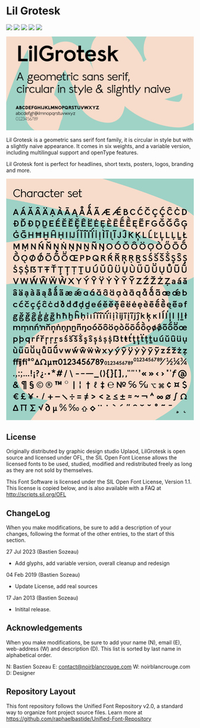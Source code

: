 # Lil Grotesk

[![][Fontbakery]](http://noirblancrouge.github.io/LilGrotesk/fontbakery/fontbakery-report.html)
[![][Universal]](http://noirblancrouge.github.io/LilGrotesk/fontbakery/fontbakery-report.html)
[![][GF Profile]](http://noirblancrouge.github.io/LilGrotesk/fontbakery/fontbakery-report.html)
[![][Outline Correctness]](http://noirblancrouge.github.io/LilGrotesk/fontbakery/fontbakery-report.html)
[![][Shaping]](http://noirblancrouge.github.io/LilGrotesk/fontbakery/fontbakery-report.html)

[Fontbakery]: https://img.shields.io/endpoint?url=https://noirblancrouge.github.io/LilGrotesk/fontbakery/overall.json
[GF Profile]: https://img.shields.io/endpoint?url=https://noirblancrouge.github.io/LilGrotesk/fontbakery/GoogleFonts.json
[Outline Correctness]: https://img.shields.io/endpoint?url=https://noirblancrouge.github.io/LilGrotesk/fontbakery/OutlineCorrectnessChecks.json
[Shaping]: https://img.shields.io/endpoint?url=https://noirblancrouge.github.io/LilGrotesk/fontbakery/ShapingChecks.json
[Universal]: https://img.shields.io/endpoint?url=https://noirblancrouge.github.io/LilGrotesk/fontbakery/Universal.json

![Cover](https://raw.githubusercontent.com/noirblancrouge/LilGrotesk/master/documentation/images/lil-grotesk.jpg)

Lil Grotesk is a geometric sans serif font family, it is circular in style but with a slightly naive appearance.
It comes in six weights, and a variable version, including multilingual support and openType features.

Lil Grotesk font is perfect for headlines, short texts, posters, logos, branding and more.


![Specimen](https://raw.githubusercontent.com/noirblancrouge/LilGrotesk/master/documentation/images/lil-grotesk-charset.jpg)



## License

Originally distributed by graphic design studio Uplaod, LilGrotesk is open source and licensed under OFL, the SIL Open Font License allows the licensed fonts to be used, studied, modified and redistributed freely as long as they are not sold by themselves.

This Font Software is licensed under the SIL Open Font License, Version 1.1. 
This license is copied below, and is also available with a FAQ at http://scripts.sil.org/OFL

## ChangeLog

When you make modifications, be sure to add a description of your changes,
following the format of the other entries, to the start of this section.

27 Jul 2023 (Bastien Sozeau)
- Add glyphs, add variable version, overall cleanup and redesign

04 Feb 2019 (Bastien Sozeau)
- Update License, add real sources

17 Jan 2013 (Bastien Sozeau)
- Initital release.


Acknowledgements
-------------------------

When you make modifications, be sure to add your name (N), email (E),
web-address (W) and description (D). This list is sorted by last name in
alphabetical order.

  N: Bastien Sozeau
  E: contact@noirblancrouge.com
  W: noirblancrouge.com
  D: Designer

## Repository Layout

This font repository follows the Unified Font Repository v2.0, 
a standard way to organize font project source files. Learn more at 
https://github.com/raphaelbastide/Unified-Font-Repository
